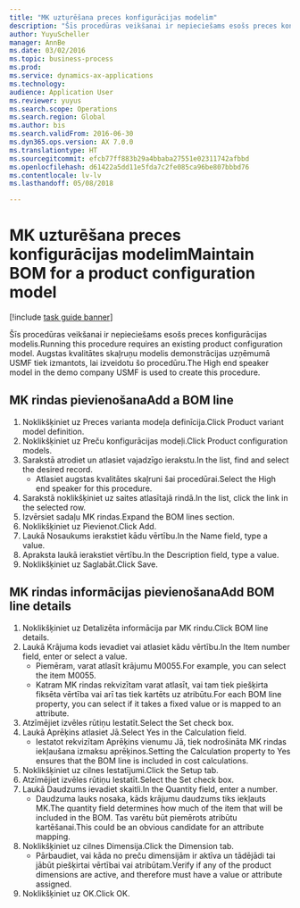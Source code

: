 ```yaml
--- 
title: "MK uzturēšana preces konfigurācijas modelim"
description: "Šīs procedūras veikšanai ir nepieciešams esošs preces konfigurācijas modelis."
author: YuyuScheller
manager: AnnBe
ms.date: 03/02/2016
ms.topic: business-process
ms.prod: 
ms.service: dynamics-ax-applications
ms.technology: 
audience: Application User
ms.reviewer: yuyus
ms.search.scope: Operations
ms.search.region: Global
ms.author: bis
ms.search.validFrom: 2016-06-30
ms.dyn365.ops.version: AX 7.0.0
ms.translationtype: HT
ms.sourcegitcommit: efcb77ff883b29a4bbaba27551e02311742afbbd
ms.openlocfilehash: d61422a5dd11e5fda7c2fe085ca96be807bbbd76
ms.contentlocale: lv-lv
ms.lasthandoff: 05/08/2018

---
```

# <a name="maintain-bom-for-a-product-configuration-model"></a><span data-ttu-id="237ae-103">MK uzturēšana preces konfigurācijas modelim</span><span class="sxs-lookup"><span data-stu-id="237ae-103">Maintain BOM for a product configuration model</span></span>

[!include [task guide banner](../../includes/task-guide-banner.md)]

<span data-ttu-id="237ae-104">Šīs procedūras veikšanai ir nepieciešams esošs preces konfigurācijas modelis.</span><span class="sxs-lookup"><span data-stu-id="237ae-104">Running this procedure requires an existing product configuration model.</span></span> <span data-ttu-id="237ae-105">Augstas kvalitātes skaļruņu modelis demonstrācijas uzņēmumā USMF tiek izmantots, lai izveidotu šo procedūru.</span><span class="sxs-lookup"><span data-stu-id="237ae-105">The High end speaker model in the demo company USMF is used to create this procedure.</span></span>


## <a name="add-a-bom-line"></a><span data-ttu-id="237ae-106">MK rindas pievienošana</span><span class="sxs-lookup"><span data-stu-id="237ae-106">Add a BOM line</span></span>
1. <span data-ttu-id="237ae-107">Noklikšķiniet uz Preces varianta modeļa definīcija.</span><span class="sxs-lookup"><span data-stu-id="237ae-107">Click Product variant model definition.</span></span>
2. <span data-ttu-id="237ae-108">Noklikšķiniet uz Preču konfigurācijas modeļi.</span><span class="sxs-lookup"><span data-stu-id="237ae-108">Click Product configuration models.</span></span>
3. <span data-ttu-id="237ae-109">Sarakstā atrodiet un atlasiet vajadzīgo ierakstu.</span><span class="sxs-lookup"><span data-stu-id="237ae-109">In the list, find and select the desired record.</span></span>
    * <span data-ttu-id="237ae-110">Atlasiet augstas kvalitātes skaļruni šai procedūrai.</span><span class="sxs-lookup"><span data-stu-id="237ae-110">Select the High end speaker for this procedure.</span></span>  
4. <span data-ttu-id="237ae-111">Sarakstā noklikšķiniet uz saites atlasītajā rindā.</span><span class="sxs-lookup"><span data-stu-id="237ae-111">In the list, click the link in the selected row.</span></span>
5. <span data-ttu-id="237ae-112">Izvērsiet sadaļu MK rindas.</span><span class="sxs-lookup"><span data-stu-id="237ae-112">Expand the BOM lines section.</span></span>
6. <span data-ttu-id="237ae-113">Noklikšķiniet uz Pievienot.</span><span class="sxs-lookup"><span data-stu-id="237ae-113">Click Add.</span></span>
7. <span data-ttu-id="237ae-114">Laukā Nosaukums ierakstiet kādu vērtību.</span><span class="sxs-lookup"><span data-stu-id="237ae-114">In the Name field, type a value.</span></span>
8. <span data-ttu-id="237ae-115">Apraksta laukā ierakstiet vērtību.</span><span class="sxs-lookup"><span data-stu-id="237ae-115">In the Description field, type a value.</span></span>
9. <span data-ttu-id="237ae-116">Noklikšķiniet uz Saglabāt.</span><span class="sxs-lookup"><span data-stu-id="237ae-116">Click Save.</span></span>

## <a name="add-bom-line-details"></a><span data-ttu-id="237ae-117">MK rindas informācijas pievienošana</span><span class="sxs-lookup"><span data-stu-id="237ae-117">Add BOM line details</span></span>
1. <span data-ttu-id="237ae-118">Noklikšķiniet uz Detalizēta informācija par MK rindu.</span><span class="sxs-lookup"><span data-stu-id="237ae-118">Click BOM line details.</span></span>
2. <span data-ttu-id="237ae-119">Laukā Krājuma kods ievadiet vai atlasiet kādu vērtību.</span><span class="sxs-lookup"><span data-stu-id="237ae-119">In the Item number field, enter or select a value.</span></span>
    * <span data-ttu-id="237ae-120">Piemēram, varat atlasīt krājumu M0055.</span><span class="sxs-lookup"><span data-stu-id="237ae-120">For example, you can select the item M0055.</span></span>  
    * <span data-ttu-id="237ae-121">Katram MK rindas rekvizītam varat atlasīt, vai tam tiek piešķirta fiksēta vērtība vai arī tas tiek kartēts uz atribūtu.</span><span class="sxs-lookup"><span data-stu-id="237ae-121">For each BOM line property, you can select if it takes a fixed value or is mapped to an attribute.</span></span>  
3. <span data-ttu-id="237ae-122">Atzīmējiet izvēles rūtiņu Iestatīt.</span><span class="sxs-lookup"><span data-stu-id="237ae-122">Select the Set check box.</span></span>
4. <span data-ttu-id="237ae-123">Laukā Aprēķins atlasiet Jā.</span><span class="sxs-lookup"><span data-stu-id="237ae-123">Select Yes in the Calculation field.</span></span>
    * <span data-ttu-id="237ae-124">Iestatot rekvizītam Aprēķins vienumu Jā, tiek nodrošināta MK rindas iekļaušana izmaksu aprēķinos.</span><span class="sxs-lookup"><span data-stu-id="237ae-124">Setting the Calculation property to Yes ensures that the BOM line is included in cost calculations.</span></span>  
5. <span data-ttu-id="237ae-125">Noklikšķiniet uz cilnes Iestatījumi.</span><span class="sxs-lookup"><span data-stu-id="237ae-125">Click the Setup tab.</span></span>
6. <span data-ttu-id="237ae-126">Atzīmējiet izvēles rūtiņu Iestatīt.</span><span class="sxs-lookup"><span data-stu-id="237ae-126">Select the Set check box.</span></span>
7. <span data-ttu-id="237ae-127">Laukā Daudzums ievadiet skaitli.</span><span class="sxs-lookup"><span data-stu-id="237ae-127">In the Quantity field, enter a number.</span></span>
    * <span data-ttu-id="237ae-128">Daudzuma lauks nosaka, kāds krājumu daudzums tiks iekļauts MK.</span><span class="sxs-lookup"><span data-stu-id="237ae-128">The quantity field determines how much of the item that will be included in the BOM.</span></span> <span data-ttu-id="237ae-129">Tas varētu būt piemērots atribūtu kartēšanai.</span><span class="sxs-lookup"><span data-stu-id="237ae-129">This could be an obvious candidate for an attribute mapping.</span></span>  
8. <span data-ttu-id="237ae-130">Noklikšķiniet uz cilnes Dimensija.</span><span class="sxs-lookup"><span data-stu-id="237ae-130">Click the Dimension tab.</span></span>
    * <span data-ttu-id="237ae-131">Pārbaudiet, vai kāda no preču dimensijām ir aktīva un tādējādi tai jābūt piešķirtai vērtībai vai atribūtam.</span><span class="sxs-lookup"><span data-stu-id="237ae-131">Verify if any of the product dimensions are active,  and therefore must have a value or attribute assigned.</span></span>  
9. <span data-ttu-id="237ae-132">Noklikšķiniet uz OK.</span><span class="sxs-lookup"><span data-stu-id="237ae-132">Click OK.</span></span>


